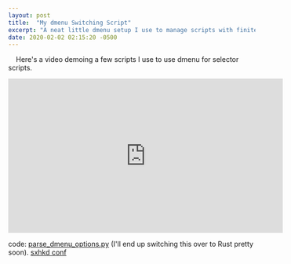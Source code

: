 ```yaml
---
layout: post
title:  "My dmenu Switching Script"
excerpt: "A neat little dmenu setup I use to manage scripts with finite numbers of options."
date: 2020-02-02 02:15:20 -0500
---
```


&nbsp;&nbsp;&nbsp;&nbsp;Here's a video demoing a few scripts I use to use dmenu for selector scripts.

<iframe width="560" height="315" src="https://www.youtube-nocookie.com/embed/lsQAGxW_zoE" frameborder="0" allow="accelerometer; autoplay; encrypted-media; gyroscope; picture-in-picture" allowfullscreen></iframe>

code:
[parse_dmenu_options.py](https://gitlab.com/Ragnyll/archdots/-/blob/d6c5ee23ce811d9ed6641aa7a2d9ae4576d3d7eb/bin/parse_dmenu_options.py) (I'll end up switching this over to Rust pretty soon).
[sxhkd conf](https://gitlab.com/Ragnyll/archdots/-/blob/master/config/sxhkd/sxhkdrc#L13-15)
